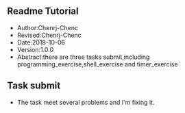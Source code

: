 ## Readme Tutorial
- Author:Chenrj-Chenc
- Revised:Chenrj-Chenc
- Date:2018-10-06
- Version:1.0.0
- Abstract:there are three tasks submit,including programming_exercise,shell_exercise and timer_exercise

## Task submit

- The task meet several problems and i'm fixing it. 

